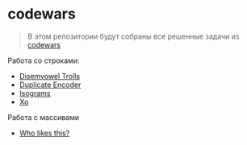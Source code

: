 # codewars

> В этом репозитории будут собраны все решенные задачи из [codewars](https://www.codewars.com/) 

Работа со строками:
* [Disemvowel Trolls](disemvowel-trolls)
* [Duplicate Encoder](duplicate-encoder)
* [Isograms](isograms)
* [Xo](xo)

Работа с массивами
* [Who likes this?](who-likes-this)
